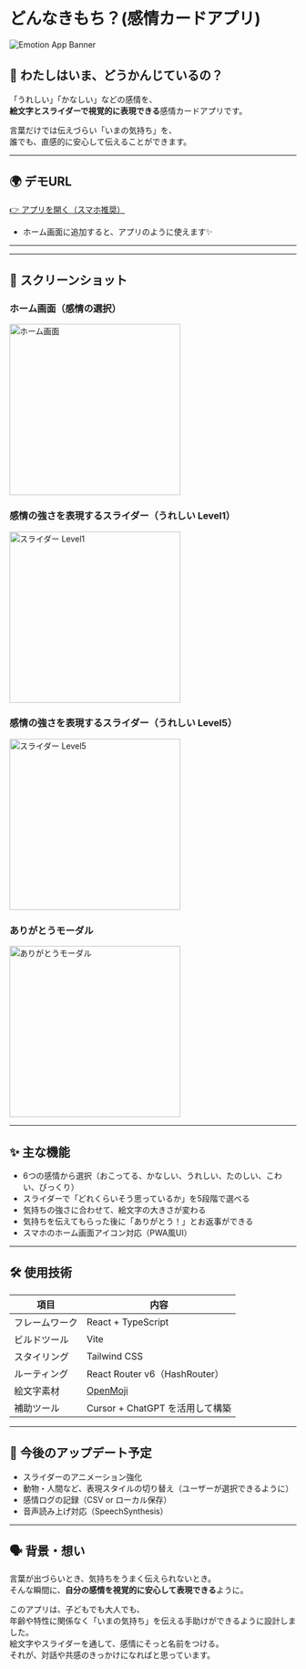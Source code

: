 # どんなきもち？(感情カードアプリ)

![Emotion App Banner](https://raw.githubusercontent.com/FUMIPO/SST_card_app/main/public/apple-touch-icon.png)

## 🧒 わたしはいま、どうかんじているの？

「うれしい」「かなしい」などの感情を、  
**絵文字とスライダーで視覚的に表現できる**感情カードアプリです。

言葉だけでは伝えづらい「いまの気持ち」を、  
誰でも、直感的に安心して伝えることができます。

---

## 🌍 デモURL

[👉 アプリを開く（スマホ推奨）](http://f-mixxx.chu.jp/sst-card/)

- ホーム画面に追加すると、アプリのように使えます✨

---

---

## 📸 スクリーンショット
### ホーム画面（感情の選択）
<img src="https://raw.githubusercontent.com/FUMIPO/SST_card_app/main/public/001.png" alt="ホーム画面" width="300" />

### 感情の強さを表現するスライダー（うれしい Level1）
<img src="https://raw.githubusercontent.com/FUMIPO/SST_card_app/main/public/002.png" alt="スライダー Level1" width="300" />

### 感情の強さを表現するスライダー（うれしい Level5）
<img src="https://raw.githubusercontent.com/FUMIPO/SST_card_app/main/public/003.png" alt="スライダー Level5" width="300" />

### ありがとうモーダル
<img src="https://raw.githubusercontent.com/FUMIPO/SST_card_app/main/public/004.png" alt="ありがとうモーダル" width="300" />


---

## ✨ 主な機能

- 6つの感情から選択（おこってる、かなしい、うれしい、たのしい、こわい、びっくり）
- スライダーで「どれくらいそう思っているか」を5段階で選べる  
- 気持ちの強さに合わせて、絵文字の大きさが変わる
- 気持ちを伝えてもらった後に「ありがとう！」とお返事ができる
- スマホのホーム画面アイコン対応（PWA風UI）

---

## 🛠 使用技術

| 項目            | 内容 |
|-----------------|------|
| フレームワーク   | React + TypeScript |
| ビルドツール     | Vite |
| スタイリング     | Tailwind CSS |
| ルーティング     | React Router v6（HashRouter） |
| 絵文字素材       | [OpenMoji](https://openmoji.org/) |
| 補助ツール       | Cursor + ChatGPT を活用して構築 |

---

## 🧩 今後のアップデート予定

- スライダーのアニメーション強化
- 動物・人間など、表現スタイルの切り替え（ユーザーが選択できるように）
- 感情ログの記録（CSV or ローカル保存）
- 音声読み上げ対応（SpeechSynthesis）

---

## 🗣 背景・想い

言葉が出づらいとき、気持ちをうまく伝えられないとき。  
そんな瞬間に、**自分の感情を視覚的に安心して表現できる**ように。  

このアプリは、子どもでも大人でも、  
年齢や特性に関係なく「いまの気持ち」を伝える手助けができるように設計しました。  
絵文字やスライダーを通して、感情にそっと名前をつける。  
それが、対話や共感のきっかけになればと思っています。




